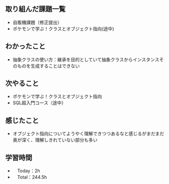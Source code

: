 ## 取り組んだ課題一覧
- 自販機課題（修正提出）
- ポケモンで学ぶ！クラスとオブジェクト指向(途中)

## わかったこと
- 抽象クラスの使い方：継承を目的としていて抽象クラスからインスタンスそのものを生成することはできない

## 次やること
- ポケモンで学ぶ！クラスとオブジェクト指向
- SQL超入門コース（途中）

## 感じたこと
- オブジェクト指向についてようやく理解できつつあるなと感じるがまだまだ奥が深く、理解しきれていない部分も多い

## 学習時間
- 　Today：2h
- 　Total：244.5h